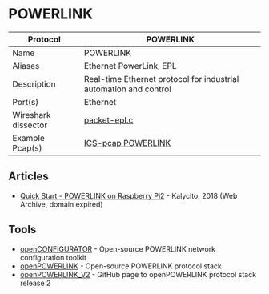 # POWERLINK

| Protocol | POWERLINK |
|---|---|
| Name | POWERLINK |
| Aliases | Ethernet PowerLink, EPL |
| Description | Real-time Ethernet protocol for industrial automation and control |
| Port(s) | Ethernet |
| Wireshark dissector | [packet-epl.c](https://github.com/wireshark/wireshark/blob/master/epan/dissectors/packet-epl.c) |
| Example Pcap(s) | [ICS-pcap POWERLINK](https://github.com/automayt/ICS-pcap/tree/master/POWERLINK) |

## Articles
- [Quick Start - POWERLINK on Raspberry Pi2](https://web.archive.org/web/20230130182001/https://www.kalycito.com/quick-start-powerlink-on-raspberry-pi2/) - Kalycito, 2018 (Web Archive, domain expired)
## Tools
- [openCONFIGURATOR](https://sourceforge.net/projects/openconf/) - Open-source POWERLINK network configuration toolkit
- [openPOWERLINK](https://openpowerlink.sourceforge.net/web/) - Open-source POWERLINK protocol stack
- [openPOWERLINK_V2](https://github.com/OpenAutomationTechnologies/openPOWERLINK_V2) - GitHub page to openPOWERLINK protocol stack release 2
